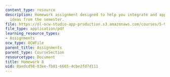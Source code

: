 ```yaml
---
content_type: resource
description: Homework assignment designed to help you integrate and apply all the
  ideas from the semester.
file: https://ol-ocw-studio-app-production.s3.amazonaws.com/courses/5-95j-teaching-college-level-science-and-engineering-spring-2009/8aedcd9803eefb8166654cbe2fd7d111_MIT5_95js09_hw08.pdf
file_type: application/pdf
learning_resource_types:
- Assignments
ocw_type: OCWFile
parent_title: Assignments
parent_type: CourseSection
resourcetype: Document
title: Homework 8
uid: 8aedcd98-03ee-fb81-6665-4cbe2fd7d111
---
```


